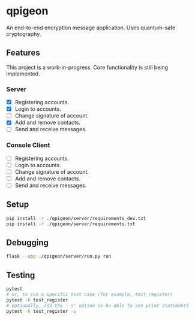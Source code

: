 # qpigeon

An end-to-end encryption message application. Uses quantum-safe cryptography.

## Features

This project is a work-in-progress. Core functionality is still being implemented.

### Server

- [x] Registering accounts.
- [x] Login to accounts.
- [ ] Change signature of account.
- [x] Add and remove contacts.
- [ ] Send and receive messages.

### Console Client

- [ ] Registering accounts.
- [ ] Login to accounts.
- [ ] Change signature of account.
- [ ] Add and remove contacts.
- [ ] Send and receive messages.

## Setup

```sh
pip install -r ./qpigeon/server/requirements_dev.txt
pip install -r ./qpigeon/server/requirements.txt
```

## Debugging

```sh
flask --app ./qpigeon/server/run.py run
```

## Testing

```sh
pytest
# or, to run a specific test case (for example, test_register)
pytest -k test_register
# optionally, add the '-s' option to be able to see print statements
pytest -k test_register -s
```
